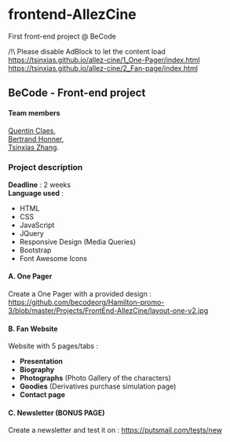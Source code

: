 # frontend-AllezCine
First front-end project @ BeCode  
  
/!\ Please disable AdBlock to let the content load  
https://tsinxias.github.io/allez-cine/1_One-Pager/index.html  
https://tsinxias.github.io/allez-cine/2_Fan-page/index.html  

## BeCode - Front-end project

#### Team members

[Quentin Claes]('https://github.com/QuentinClaes'),  
[Bertrand Honner]('https://github.com/SuperchillB'),  
[Tsinxias Zhang]('https://github.com/Tsinxias').  


### Project description

**Deadline** : 2 weeks  
**Language used** :  
- HTML
- CSS
- JavaScript
- JQuery
- Responsive Design (Media Queries)
- Bootstrap
- Font Awesome Icons


#### A. One Pager

Create a One Pager with a provided design : https://github.com/becodeorg/Hamilton-promo-3/blob/master/Projects/FrontEnd-AllezCine/layout-one-v2.jpg  


#### B. Fan Website

Website with 5 pages/tabs :  
- **Presentation**
- **Biography**
- **Photographs** (Photo Gallery of the characters)
- **Goodies** (Derivatives purchase simulation page)
- **Contact page**


#### C. Newsletter (BONUS PAGE)  

Create a newsletter and test it on :  https://putsmail.com/tests/new
